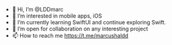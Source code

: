 - 👋 Hi, I’m @LDDmarc
- 👀 I’m interested in mobile apps, iOS
- 🌱 I’m currently learning SwiftUI and continue exploring Swift. 
- 💞️ I’m open for collaboration on any interesting project
- 📫 How to reach me https://t.me/marcushaldd

<!---
LDDmarc/LDDmarc is a ✨ special ✨ repository because its `README.md` (this file) appears on your GitHub profile.
You can click the Preview link to take a look at your changes.
--->
